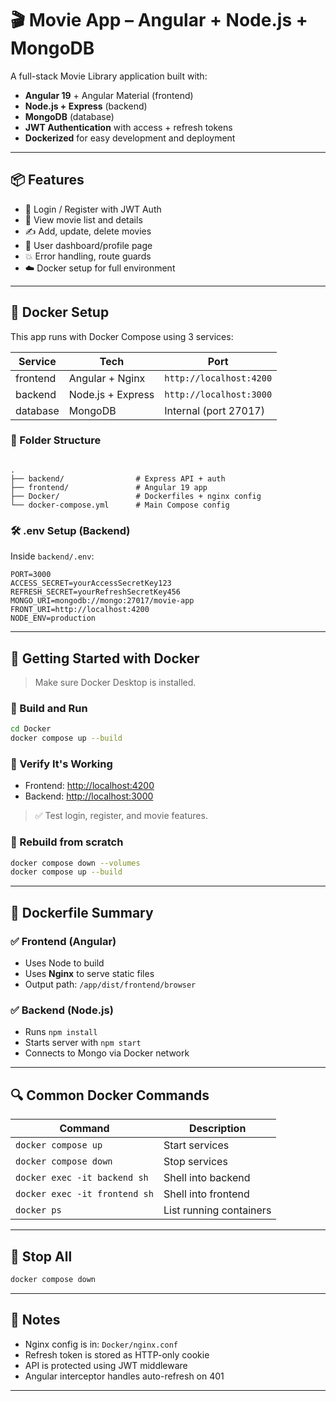 # 🎬 Movie App – Angular + Node.js + MongoDB

A full-stack Movie Library application built with:

- **Angular 19** + Angular Material (frontend)
- **Node.js + Express** (backend)
- **MongoDB** (database)
- **JWT Authentication** with access + refresh tokens
- **Dockerized** for easy development and deployment

---

## 📦 Features

- 🔐 Login / Register with JWT Auth
- 📄 View movie list and details
- ✍️ Add, update, delete movies
- 👤 User dashboard/profile page
- 💥 Error handling, route guards
- ☁️ Docker setup for full environment

---

## 🐳 Docker Setup

This app runs with Docker Compose using 3 services:

| Service   | Tech               | Port                |
|-----------|--------------------|---------------------|
| frontend  | Angular + Nginx    | `http://localhost:4200` |
| backend   | Node.js + Express  | `http://localhost:3000` |
| database  | MongoDB            | Internal (port 27017)   |

### 📁 Folder Structure

```

.
├── backend/                # Express API + auth
├── frontend/               # Angular 19 app
├── Docker/                 # Dockerfiles + nginx config
└── docker-compose.yml      # Main Compose config

```

### 🛠 .env Setup (Backend)

Inside `backend/.env`:

```env
PORT=3000
ACCESS_SECRET=yourAccessSecretKey123
REFRESH_SECRET=yourRefreshSecretKey456
MONGO_URI=mongodb://mongo:27017/movie-app
FRONT_URI=http://localhost:4200
NODE_ENV=production
```

---

## 🚀 Getting Started with Docker

> Make sure Docker Desktop is installed.

### 🔧 Build and Run

```bash
cd Docker
docker compose up --build
```

### 🧪 Verify It's Working

* Frontend: [http://localhost:4200](http://localhost:4200)
* Backend: [http://localhost:3000](http://localhost:3000)

> ✅ Test login, register, and movie features.

### 🔄 Rebuild from scratch

```bash
docker compose down --volumes
docker compose up --build
```

---

## 📂 Dockerfile Summary

### ✅ Frontend (Angular)

* Uses Node to build
* Uses **Nginx** to serve static files
* Output path: `/app/dist/frontend/browser`

### ✅ Backend (Node.js)

* Runs `npm install`
* Starts server with `npm start`
* Connects to Mongo via Docker network

---

## 🔍 Common Docker Commands

| Command                       | Description             |
| ----------------------------- | ----------------------- |
| `docker compose up`           | Start services          |
| `docker compose down`         | Stop services           |
| `docker exec -it backend sh`  | Shell into backend      |
| `docker exec -it frontend sh` | Shell into frontend     |
| `docker ps`                   | List running containers |

---

## 🛑 Stop All

```bash
docker compose down
```

---

## 📌 Notes

* Nginx config is in: `Docker/nginx.conf`
* Refresh token is stored as HTTP-only cookie
* API is protected using JWT middleware
* Angular interceptor handles auto-refresh on 401

---

